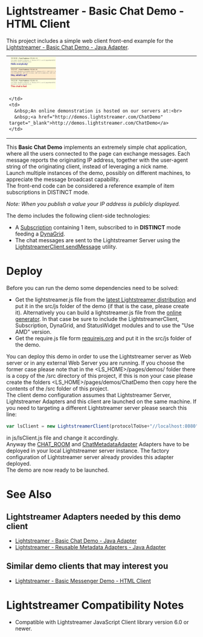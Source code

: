 # Lightstreamer - Basic Chat Demo - HTML Client #
<!-- START DESCRIPTION Basic Chat Demo -->

This project includes a simple web client front-end example for the [Lightstreamer - Basic Chat Demo - Java Adapter](https://github.com/Weswit/Lightstreamer-example-Chat-adapter-java).

<table>
  <tr>
    <td style="text-align: left">
      &nbsp;<a href="http://demos.lightstreamer.com/ChatDemo" target="_blank"><img src="screen_chat.png"></a>&nbsp;
      
    </td>
    <td>
      &nbsp;An online demonstration is hosted on our servers at:<br>
      &nbsp;<a href="http://demos.lightstreamer.com/ChatDemo" target="_blank">http://demos.lightstreamer.com/ChatDemo</a>
    </td>
  </tr>
</table>

This <b>Basic Chat Demo</b> implements an extremely simple chat application, where all the users connected to the page can exchange messages. Each message reports the originating IP address, together with the user-agent string of the originating client, instead of leveraging a nick name.<br>
Launch multiple instances of the demo, possibly on different machines, to appreciate the message broadcast capability.<br>
The front-end code can be considered a reference example of item subscriptions in DISTINCT mode.<br>

<i>Note: When you publish a value your IP address is publicly displayed.</i><br>

The demo includes the following client-side technologies:
* A [Subscription](http://www.lightstreamer.com/docs/client_javascript_uni_api/Subscription.html) containing 1 item, subscribed to in <b>DISTINCT</b> mode feeding a [DynaGrid](http://www.lightstreamer.com/docs/client_javascript_uni_api/DynaGrid.html).
* The chat messages are sent to the Lightstreamer Server using the [LightstreamerClient.sendMessage](http://www.lightstreamer.com/docs/client_javascript_uni_api/LightstreamerClient.html#sendMessage) utility.

<!-- END DESCRIPTION Basic Chat Demo -->

# Deploy #

Before you can run the demo some dependencies need to be solved:

-  Get the lightstreamer.js file from the [latest Lightstreamer distribution](http://www.lightstreamer.com/download) 
   and put it in the src/js folder of the demo (if that is the case, please create it). Alternatively you can build a lightstreamer.js file from the 
   [online generator](http://www.lightstreamer.com/distros/Lightstreamer_Allegro-Presto-Vivace_5_1_1_Colosseo_20130305/Lightstreamer/DOCS-SDKs/sdk_client_javascript/tools/generator.html).
   In that case be sure to include the LightstreamerClient, Subscription, DynaGrid, and StatusWidget modules and to use the "Use AMD" version.
-  Get the require.js file form [requirejs.org](http://requirejs.org/docs/download.html) and put it in the src/js folder of the demo.

You can deploy this demo in order to use the Lightstreamer server as Web server or in any external Web Server you are running. 
If you choose the former case please note that in the <LS_HOME>/pages/demos/ folder there is a copy of the /src directory of this project, if this is non your case please create the folders <LS_HOME>/pages/demos/ChatDemo then copy here the contents of the /src folder of this project.<br>
The client demo configuration assumes that Lightstreamer Server, Lightstreamer Adapters and this client are launched on the same machine. If you need to targeting a different Lightstreamer server please search this line:
```js
var lsClient = new LightstreamerClient(protocolToUse+"//localhost:8080","CHAT");
```
in js/lsClient.js file and change it accordingly.<br>
Anyway the [CHAT_ROOM](https://github.com/Weswit/Lightstreamer-example-Chat-adapter-java) and [ChatMetadataAdapter](https://github.com/Weswit/Lightstreamer-example-Chat-adapter-java) Adapters have to be deployed in your local Lightstreamer server instance. The factory configuration of Lightstreamer server already provides this adapter deployed.<br>
The demo are now ready to be launched.

# See Also #

## Lightstreamer Adapters needed by this demo client ##
<!-- START RELATED_ENTRIES -->

* [Lightstreamer - Basic Chat Demo - Java Adapter](https://github.com/Weswit/Lightstreamer-example-Chat-adapter-java)
* [Lightstreamer - Reusable Metadata Adapters - Java Adapter](https://github.com/Weswit/Lightstreamer-example-ReusableMetadata-adapter-java)

<!-- END RELATED_ENTRIES -->

## Similar demo clients that may interest you ##

* [Lightstreamer - Basic Messenger Demo - HTML Client](https://github.com/Weswit/Lightstreamer-example-Messenger-client-javascript)

# Lightstreamer Compatibility Notes #

- Compatible with Lightstreamer JavaScript Client library version 6.0 or newer.
